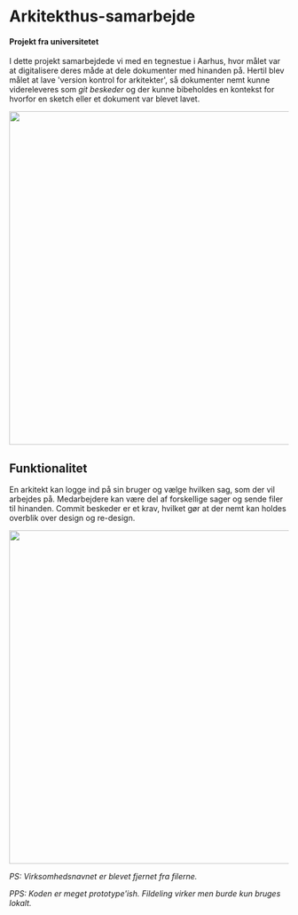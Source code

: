 # Arkitekthus-samarbejde

#### Projekt fra universitetet
I dette projekt samarbejdede vi med en tegnestue i Aarhus, hvor målet var at digitalisere deres måde at dele dokumenter med hinanden på. Hertil blev målet at lave 'version kontrol for arkitekter', så dokumenter nemt kunne videreleveres som *git beskeder* og der kunne bibeholdes en kontekst for hvorfor en sketch eller et dokument var blevet lavet.  


<p align="center">
    <img width="600px" src="https://live.staticflickr.com/65535/52740713579_8b12c57560_k.jpg"/>
</p>

## Funktionalitet
En arkitekt kan logge ind på sin bruger og vælge hvilken sag, som der vil arbejdes på. Medarbejdere kan være del af forskellige sager og sende filer til hinanden. Commit beskeder er et krav, hvilket gør at der nemt kan holdes overblik over design og re-design. 

<p align="center">
    <img width="600px" src="https://live.staticflickr.com/65535/52740714484_18c2bb62bb_k.jpg"/>
</p>




*PS: Virksomhedsnavnet er blevet fjernet fra filerne.*

*PPS: Koden er meget prototype'ish. Fildeling virker men burde kun bruges lokalt.* 
